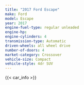 ```yaml
---
title: "2017 Ford Escape"
make: Ford
model: Escape
year: 2017
engine-fuel-type: regular unleaded
engine-hp: 
engine-cylinders: 4
transmission-type: Automatic
driven-wheels: all wheel drive
number-of-doors: 4
market-category: Crossover
vehicle-size: Compact
vehicle-style: 4dr SUV
---
```


{{< car_info >}}
